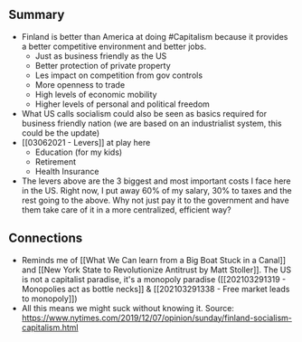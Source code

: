 ## Summary
- Finland is better than America at doing #Capitalism because it provides a better competitive environment and better jobs. 
	- Just as business friendly as the US
	- Better protection of private property
	- Les impact on competition from gov controls
	- More openness to trade
	- High levels of economic mobility
	- Higher levels of personal and political freedom
- What US calls socialism could also be seen as basics required for business friendly nation (we are based on an industrialist system, this could be the update)
- [[03062021 - Levers]] at play here
	- Education (for my kids)
	- Retirement
	- Health Insurance
- The levers above are the 3 biggest and most important costs I face here in the US. Right now, I put away 60% of my salary, 30% to taxes and the rest going to the above. Why not just pay it to the government and have them take care of it in a more centralized, efficient way?

## Connections
- Reminds me of [[What We Can learn from a Big Boat Stuck in a Canal]] and [[New York State to Revolutionize Antitrust by Matt Stoller]]. The US is not a capitalist paradise, it's a monopoly paradise ([[202103291319 - Monopolies act as bottle necks]]
 & [[202103291338 - Free market leads to monopoly]])
 - All this means we might suck without knowing it.
Source: https://www.nytimes.com/2019/12/07/opinion/sunday/finland-socialism-capitalism.html
